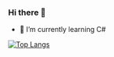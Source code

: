 ### Hi there 👋


- 🌱 I’m currently learning C#

[![Top Langs](https://github-readme-stats.vercel.app/api/top-langs/?username=AleksandrNikitinATF&layout=compact&theme=vision-friendly-dark)](https://github.com/anuraghazra/github-readme-stats)
